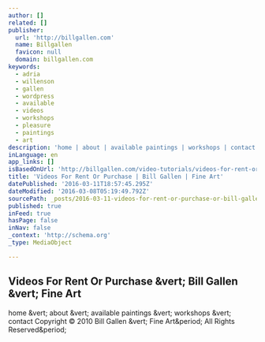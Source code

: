 ```yaml
---
author: []
related: []
publisher:
  url: 'http://billgallen.com'
  name: Billgallen
  favicon: null
  domain: billgallen.com
keywords:
  - adria
  - willenson
  - gallen
  - wordpress
  - available
  - videos
  - workshops
  - pleasure
  - paintings
  - art
description: 'home | about | available paintings | workshops | contact Copyright © 2010 Bill Gallen | Fine Art. All Rights Reserved.'
inLanguage: en
app_links: []
isBasedOnUrl: 'http://billgallen.com/video-tutorials/videos-for-rent-or-purchase/'
title: 'Videos For Rent Or Purchase | Bill Gallen | Fine Art'
datePublished: '2016-03-11T18:57:45.295Z'
dateModified: '2016-03-08T05:19:49.792Z'
sourcePath: _posts/2016-03-11-videos-for-rent-or-purchase-or-bill-gallen-or-fine-art.md
published: true
inFeed: true
hasPage: false
inNav: false
_context: 'http://schema.org'
_type: MediaObject

---
```

<article style=""><h1>Videos For Rent Or Purchase &amp;vert; Bill Gallen &amp;vert; Fine Art</h1><p>home &amp;vert; about &amp;vert; available paintings &amp;vert; workshops &amp;vert; contact Copyright © 2010 Bill Gallen &amp;vert; Fine Art&amp;period; All Rights Reserved&amp;period;</p></article>